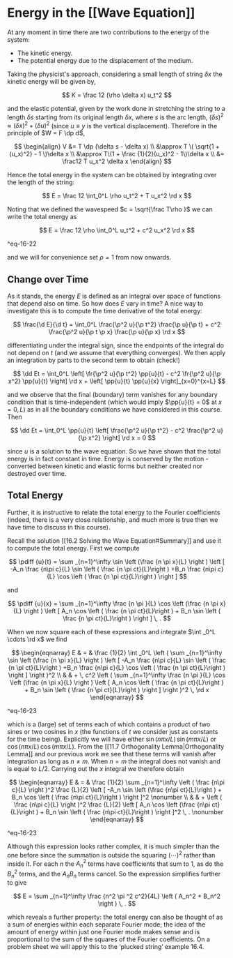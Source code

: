 # Energy in the [[Wave Equation]]

At any moment in time there are two contributions to the energy of the system:

- The kinetic energy.
- The potential energy due to the displacement of the medium.

Taking the physicist's approach, considering a small length of string $\delta x$ the kinetic energy will be given by,

$$
K = \frac 12 (\rho \delta x) u_t^2
$$

and the elastic potential, given by the work done in stretching the string to a length $\delta s$ starting from its original length $\delta x$, where $s$ is the arc length, $(\delta s)^2 \approx (\delta x)^2 + (\delta u)^2$ (since $u \equiv y$ is the vertical displacement). Therefore in the principle of $W = F \dp d$,

$$
\begin{align}
V
&= T \dp (\delta s - \delta x) \\
&\approx T \(
	\sqrt{1 + (u_x)^2} - 1
\)\delta x \\
&\approx T\(1 + \frac {1}{2}(u_x)^2 - 1\)\delta x \\
&= \frac12 T u_x^2 \delta x
\end{align}
$$

Hence the total energy in the system can be obtained by integrating over the length of the string:

$$
E = \frac 12 \int_0^L \rho u_t^2 + T u_x^2 \rd x
$$

Noting that we defined the wavespeed $c = \sqrt{\frac T\rho }$ we can write the total energy as


$$
E = \frac 12 \rho \int_0^L u_t^2 + c^2 u_x^2 \rd x
$$

^eq-16-22

and we will for convenience set $\rho =1$ from now onwards.

## Change over Time

As it stands, the energy $E$ is defined as an integral over space of functions that depend also on time. So how does $E$ vary in time? A nice way to investigate this is to compute the time derivative of the total energy:

$$
\frac{\d E}{\d t} =
\int_0^L
	\frac{\p^2 u}{\p t^2} \frac{\p u}{\p t} +
	c^2 \frac{\p^2 u}{\p t \p x} \frac{\p u}{\p x}
\rd x
$$

differentiating under the integral sign, since the endpoints of the integral do not depend on $t$ (and we assume that everything converges). We then apply an integration by parts to the second term to obtain (check!)

$$ \dd Et = \int_0^L \left[
	\fr{\p^2 u}{\p t^2} \pp{u}{t} -
	c^2 \fr{\p^2 u}{\p x^2} \pp{u}{t}
\right] \rd x + \left[
	\pp{u}{t} \pp{u}{x} \right]_{x=0}^{x=L} $$

and we observe that the final (boundary) term vanishes for any boundary condition that is time-independent (which would imply $\pp{u}{t} = 0$ at $x = 0, L$) as in all the boundary conditions we have considered in this course. Then

$$
\dd Et = \int_0^L \pp{u}{t} \left[
	\frac{\p^2 u}{\p t^2} -
	c^2 \frac{\p^2 u}{\p x^2}
\right] \rd x = 0
$$

since $u$ is a solution to the wave equation. So we have shown that the total energy is in fact constant in time. Energy is conserved by the motion - converted between kinetic and elastic forms but neither created nor destroyed over time.

## Total Energy

Further, it is instructive to relate the total energy to the Fourier coefficients (indeed, there is a very close relationship, and much more is true then we have time to discuss in this course).

Recall the solution [[16.2 Solving the Wave Equation#Summary]] and use it to compute the total energy. First we compute

$$ \pdiff {u}{t} = \sum _{n=1}^\infty \sin \left (\frac {n \pi x}{L} \right ) \left [ -A_n \frac {n\pi c}{L} \sin \left ( \frac {n \pi ct}{L}\right ) +B_n \frac {n\pi c}{L} \cos \left ( \frac {n \pi ct}{L}\right ) \right ] $$

and

$$ \pdiff {u}{x} = \sum _{n=1}^\infty \frac {n \pi }{L} \cos \left (\frac {n \pi x}{L} \right ) \left [ A_n \cos \left ( \frac {n \pi ct}{L}\right ) + B_n \sin \left ( \frac {n \pi ct}{L}\right ) \right ] \, . $$

When we now square each of these expressions and integrate $\int _0^L \cdots \rd x$ we find


$$ \begin{eqnarray}
E & = & \frac {1}{2} \int _0^L \left ( \sum _{n=1}^\infty \sin \left (\frac {n \pi x}{L} \right ) \left [ -A_n \frac {n\pi c}{L} \sin \left ( \frac {n \pi ct}{L}\right ) +B_n \frac {n\pi c}{L} \cos \left ( \frac {n \pi ct}{L}\right ) \right ] \right )^2 \\ 
& & + \, c^2 \left ( \sum _{n=1}^\infty \frac {n \pi }{L} \cos \left (\frac {n \pi x}{L} \right ) \left [ A_n \cos \left ( \frac {n \pi ct}{L}\right ) + B_n \sin \left ( \frac {n \pi ct}{L}\right ) \right ] \right )^2 \, \rd x \end{eqnarray} $$

^eq-16-23


which is a (large) set of terms each of which contains a product of two sines or two cosines in $x$ (the functions of $t$ we consider just as constants for the time being). Explicitly we will have either $\sin (n \pi x/L) \, \sin (m \pi x/L)$ or $\cos (n \pi x/L) \, \cos (m \pi x/L)$. From the [[11.7 Orthogonality Lemma|Orthogonality Lemma]] and our previous work we see that these terms will vanish after integration as long as $n \neq m$. When $n=m$ the integral does not vanish and is equal to $L/2$. Carrying out the $x$ integral we therefore obtain


$$ \begin{eqnarray} E & = & \frac {1}{2} \sum _{n=1}^\infty \left ( \frac {n\pi c}{L} \right )^2 \frac {L}{2} \left [ -A_n \sin \left (\frac {n\pi ct}{L}\right ) + B_n \cos \left ( \frac {n\pi ct}{L}\right ) \right ]^2 \nonumber \\ & & + \left ( \frac {n\pi c}{L} \right )^2 \frac {L}{2} \left [ A_n \cos \left (\frac {n\pi ct}{L}\right ) + B_n \sin \left ( \frac {n\pi ct}{L}\right ) \right ]^2 \, . \nonumber \end{eqnarray} $$

^eq-16-23


Although this expression looks rather complex, it is much simpler than the one before since the summation is outside the squaring $( \cdots )^2$ rather than inside it. For each $n$ the $A_n^2$ terms have coefficients that sum to $1$, as do the $B_n^2$ terms, and the $A_n B_n$ terms cancel. So the expression simplifies further to give

$$ E = \sum _{n=1}^\infty \frac {n^2 \pi ^2 c^2}{4L} \left ( A_n^2 + B_n^2 \right ) \, . $$

which reveals a further property: the total energy can also be thought of as a sum of energies within each separate Fourier mode; the idea of the amount of energy within just one Fourier mode makes sense and is proportional to the sum of the squares of the Fourier coefficients. On a problem sheet we will apply this to the ‘plucked string’ example 16.4.